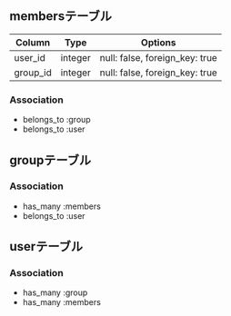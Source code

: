 ## membersテーブル

|Column|Type|Options|
|------|----|-------|
|user_id|integer|null: false, foreign_key: true|
|group_id|integer|null: false, foreign_key: true|

### Association
- belongs_to :group
- belongs_to :user


## groupテーブル


### Association
- has_many :members
- belongs_to :user


## userテーブル


### Association
- has_many :group
- has_many :members
